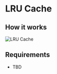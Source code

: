 # LRU Cache

## How it works

![LRU Cache](https://miro.medium.com/v2/resize:fit:753/1*bUJkQw-fNIkQvuRVtI8jlg@2x.jpeg)

## Requirements

- TBD
